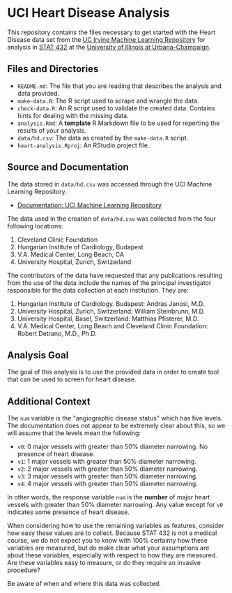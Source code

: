 # UCI Heart Disease Analysis

This repository contains the files necessary to get started with the Heart Disease data set from the [UC Irvine Machine Learning Repository](https://archive.ics.uci.edu/ml/index.php) for analysis in [STAT 432](https://stat432.org/) at the [University of Illinois at Urbana-Champaign](https://illinois.edu/).

## Files and Directories

- `README.md`: The file that you are reading that describes the analysis and data provided.
- `make-data.R`: The R script used to scrape and wrangle the data.
- `check-data.R`: An R script used to validate the created data. Contains hints for dealing with the missing data.
- `analysis.Rmd`: A **template** R Markdown file to be used for reporting the results of your analysis.
- `data/hd.csv`: The data as created by the `make-data.R` script.
- `heart-analysis.Rproj`: An RStudio project file.

## Source and Documentation

The data stored in `data/hd.csv` was accessed through the UCI Machine Learning Repository.

- [Documentation: UCI Machine Learning Repository](https://archive.ics.uci.edu/ml/datasets/Heart+Disease)

The data used in the creation of `data/hd.csv` was collected from the four following locations:

1. Cleveland Clinic Foundation
2. Hungarian Institute of Cardiology, Budapest
3. V.A. Medical Center, Long Beach, CA
4. University Hospital, Zurich, Switzerland

The contributors of the data have requested that any publications resulting from the use of the data include the  names of the principal investigator responsible for the data collection at each institution.  They are:

1. Hungarian Institute of Cardiology. Budapest: Andras Janosi, M.D.
2. University Hospital, Zurich, Switzerland: William Steinbrunn, M.D.
3. University Hospital, Basel, Switzerland: Matthias Pfisterer, M.D.
4. V.A. Medical Center, Long Beach and Cleveland Clinic Foundation: Robert Detrano, M.D., Ph.D.

## Analysis Goal

The goal of this analysis is to use the provided data in order to create tool that can be used to screen for heart disease.

## Additional Context

The `num` variable is the "angiographic disease status" which has five levels. The documentation does not appear to be extremely clear about this, so we will assume that the levels mean the following:

- `v0`: 0 major vessels with greater than 50% diameter narrowing. No presence of heart disease.
- `v1`: 1 major vessels with greater than 50% diameter narrowing.
- `v2`: 2 major vessels with greater than 50% diameter narrowing. 
- `v3`: 3 major vessels with greater than 50% diameter narrowing.
- `v4`: 4 major vessels with greater than 50% diameter narrowing.

In other words, the response variable `num` is the **number** of major heart vessels with greater than 50% diameter narrowing. Any value except for `v0` indicates some presence of heart disease.

When considering how to use the remaining variables as features, consider how easy these values are to collect. Because STAT 432 is not a medical course, we do not expect you to know with 100% certainty how these variables are measured, but do make clear what your assumptions are about these variables, especially with respect to how they are measured. Are these variables easy to measure, or do they require an invasive procedure?

Be aware of when and where this data was collected.
